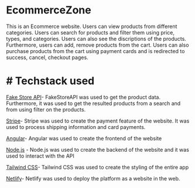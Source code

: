 # EcommerceZone
This is an Ecommerce website. Users can view products from different categories. Users can search for products and filter them using price, types, and categories. Users can also see the discriptions of the products. Furthermore, users can add, remove products from the cart. Users can also purchase products from the cart using payment cards and is redirected to success, cancel, checkout pages.

# # Techstack used

[Fake Store API](https://fakestoreapi.com/)- FakeStoreAPI was used to get the product data. Furthermore, it was used to get the resulted products from a search and from using filter on the products.

[Stripe](https://stripe.com/en-ca)- Stripe was used to create the payment feature of the website. It was used to process shipping information and card payments.

[Angular](https://angular.io/)- Angular was used to create the frontend of the website

[Node.js](https://nodejs.org/en/) - Node.js was used to create the backend of the website and it was used to interact with the API

[Tailwind CSS](https://tailwindcss.com/)- Tailwind CSS was used to create the styling of the entire app

[Netlify](https://www.netlify.com/)- Netlify was used to deploy the platform as a website in the web.
